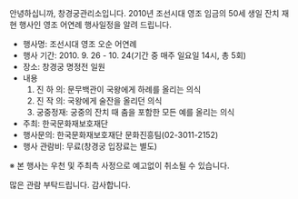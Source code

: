 안녕하십니까, 창경궁관리소입니다. 2010년 조선시대 영조 임금의 50세 생일 잔치 재현 행사인 영조 어연례 행사일정을 알려 드립니다.

- 행사명: 조선시대 영조 오순 어연례
- 행사 기간: 2010. 9. 26 - 10. 24(기간 중 매주 일요일 14시, 총 5회)
- 장소: 창경궁 명정전 일원
- 내용
  1. 진 하 의: 문무백관이 국왕에게 하례를 올리는 의식
  2. 진 작 의: 국왕에게 술잔을 올리던 의식
  3. 궁중정재: 궁중의 잔치 때 춤을 포함한 모든 예를 올리는 의식
- 주최: 한국문화재보호재단
- 행사문의: 한국문화재보호재단 문화진흥팀(02-3011-2152)
- 행사 관람비: 무료(창경궁 입장료는 별도)

※ 본 행사는 우천 및 주최측 사정으로 예고없이 취소될 수 있습니다.

많은 관람 부탁드립니다.
감사합니다.